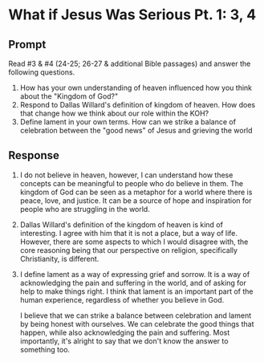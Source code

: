 # What if Jesus Was Serious Pt. 1: 3, 4

## Prompt
Read #3 & #4 (24-25; 26-27 & additional Bible passages) and answer the following questions.

1. How has your own understanding of heaven influenced how you think about the "Kingdom of God?"
2. Respond to Dallas Willard's definition of kingdom of heaven. How does that change how we think about our role within the KOH? 
3. Define lament in your own terms. How can we strike a balance of celebration between the "good news" of Jesus and grieving the world

## Response

1. I do not believe in heaven, however, I can understand how these concepts can be meaningful to people who do believe in them. The kingdom of God can be seen as a metaphor for a world where there is peace, love, and justice. It can be a source of hope and inspiration for people who are struggling in the world.

2. Dallas Willard's definition of the kingdom of heaven is kind of interesting. I agree with him that it is not a place, but a way of life. However, there are some aspects to which I would disagree with, the core reasoning being that our perspective on religion, specifically Christianity, is different.

3. I define lament as a way of expressing grief and sorrow. It is a way of acknowledging the pain and suffering in the world, and of asking for help to make things right. I think that lament is an important part of the human experience, regardless of whether you believe in God.

    I believe that we can strike a balance between celebration and lament by being honest with ourselves. We can celebrate the good things that happen, while also acknowledging the pain and suffering. Most importantly, it's alright to say that we don't know the answer to something too.
